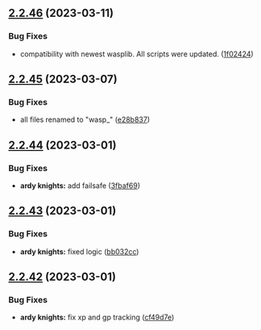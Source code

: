 ## [2.2.46](https://github.com/Torwent/wasp-free/compare/v2.2.45...v2.2.46) (2023-03-11)


### Bug Fixes

* compatibility with newest wasplib. All scripts were updated. ([1f02424](https://github.com/Torwent/wasp-free/commit/1f02424d24f1a9f00771ef4453bc8a8d99c5f9e0))



## [2.2.45](https://github.com/Torwent/wasp-free/compare/v2.2.44...v2.2.45) (2023-03-07)


### Bug Fixes

* all files renamed to "wasp_" ([e28b837](https://github.com/Torwent/wasp-free/commit/e28b8376dfcda14187a70f26bc0d2d2b6616f9c9))



## [2.2.44](https://github.com/Torwent/wasp-free/compare/v2.2.43...v2.2.44) (2023-03-01)


### Bug Fixes

* **ardy knights:** add failsafe ([3fbaf69](https://github.com/Torwent/wasp-free/commit/3fbaf696d86f73e4f4f7ebf946ac0fbcd9b74a70))



## [2.2.43](https://github.com/Torwent/wasp-free/compare/v2.2.42...v2.2.43) (2023-03-01)


### Bug Fixes

* **ardy knights:** fixed logic ([bb032cc](https://github.com/Torwent/wasp-free/commit/bb032cc8ecd8a7a0be042493a23e00a8adaa1053))



## [2.2.42](https://github.com/Torwent/wasp-free/compare/v2.2.41...v2.2.42) (2023-03-01)


### Bug Fixes

* **ardy knights:** fix xp and gp tracking ([cf49d7e](https://github.com/Torwent/wasp-free/commit/cf49d7e8920edfe935506d2dd07516ac6b0c0f81))



